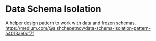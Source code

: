 # Data Schema Isolation

A helper design pattern to work with data and frozen schemas.
https://medium.com/@a.shchepetnov/data-schema-isolation-pattern-a4013ae0cf7f
